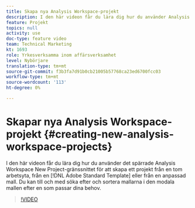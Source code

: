 ```yaml
---
title: Skapa nya Analysis Workspace-projekt
description: I den här videon får du lära dig hur du använder Analysis Workspace New Project modal för att skapa ett projekt från en tom arbetsyta, från en Adobe-standardmall eller från en anpassad mall. Du kan till och med söka efter och sortera mallarna i den modala mallen efter en som passar dina behov.
feature: Projekt
topics: null
activity: use
doc-type: feature video
team: Technical Marketing
kt: 1693
role: Yrkesverksamma inom affärsverksamhet
level: Nybörjare
translation-type: tm+mt
source-git-commit: f3b3fa7d91b0cb21005b57768ca23ed6700fcc03
workflow-type: tm+mt
source-wordcount: '113'
ht-degree: 0%

---
```



# Skapar nya Analysis Workspace-projekt {#creating-new-analysis-workspace-projects}

I den här videon får du lära dig hur du använder det spärrade Analysis Workspace New Project-gränssnittet för att skapa ett projekt från en tom arbetsyta, från en [!DNL Adobe Standard Template] eller från en anpassad mall. Du kan till och med söka efter och sortera mallarna i den modala mallen efter en som passar dina behov.

>[!VIDEO](https://video.tv.adobe.com/v/23233/?quality=12)
